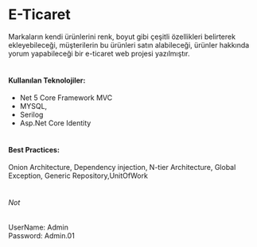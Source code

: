 # E-Ticaret

Markaların kendi ürünlerini renk, boyut gibi çeşitli özellikleri belirterek ekleyebileceği, müşterilerin bu ürünleri satın
alabileceği, ürünler hakkında yorum yapabileceği bir e-ticaret web projesi yazılmıştır.</br></br>
#### Kullanılan Teknolojiler:</br>
* Net 5 Core Framework MVC</br>
* MYSQL,</br>
* Serilog</br>
* Asp.Net Core Identity</br></br>
#### Best Practices:</br>
Onion Architecture, Dependency injection, N-tier Architecture, Global Exception, Generic Repository,UnitOfWork</br></br>
###### Not</br>
UserName: Admin</br>
Password: Admin.01

